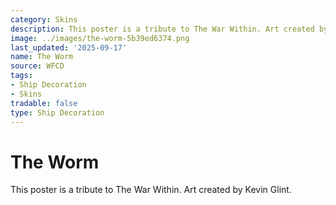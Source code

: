 ```yaml
---
category: Skins
description: This poster is a tribute to The War Within. Art created by Kevin Glint.
image: ../images/the-worm-5b39ed6374.png
last_updated: '2025-09-17'
name: The Worm
source: WFCD
tags:
- Ship Decoration
- Skins
tradable: false
type: Ship Decoration
---
```


# The Worm

This poster is a tribute to The War Within. Art created by Kevin Glint.

